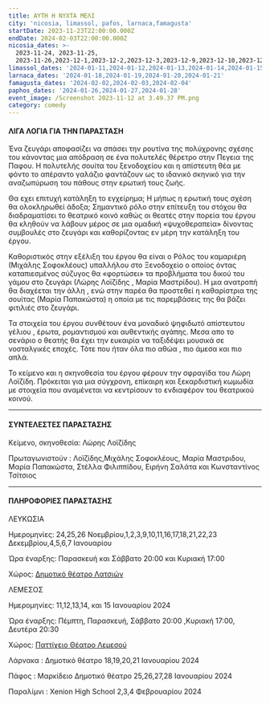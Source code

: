 ```yaml
---
title: ΑΥΤΗ Η ΝΥΧΤΑ ΜΕΛΙ
city: 'nicosia, limassol, pafos, larnaca,famagusta'
startDate: 2023-11-23T22:00:00.000Z
endDate: 2024-02-03T22:00:00.000Z
nicosia_dates: >-
  2023-11-24, 2023-11-25,
  2023-11-26,2023-12-1,2023-12-2,2023-12-3,2023-12-9,2023-12-10,2023-12-11,2023-12-16,2023-12-17,2023-12-18,2023-12-21,2023-12-22,2023-12-23,2024-01-04,2024-01-05,2024-01-06,2024-01-07
limassol_dates: '2024-01-11,2024-01-12,2024-01-13,2024-01-14,2024-01-15'
larnaca_dates: '2024-01-18,2024-01-19,2024-01-20,2024-01-21'
famagusta_dates: '2024-02-02,2024-02-03,2024-02-04'
paphos_dates: '2024-01-26,2024-01-27,2024-01-28'
event_image: /Screenshot 2023-11-12 at 3.49.37 PM.png
category: comedy
---
```


#### ΛΙΓΑ ΛΟΓΙΑ ΓΙΑ ΤΗΝ ΠΑΡΑΣΤΑΣΗ

Ένα ζευγάρι αποφασίζει να σπάσει την ρουτίνα της πολύχρονης σχέσης του κάνοντας μια απόδραση σε ένα πολυτελές θέρετρο στην Πεγεια της Παφου. Η πολυτελής σουίτα του ξενοδοχείου και η απίστευτη θέα με φόντο το απέραντο γαλάζιο φαντάζουν ως το ιδανικό σκηνικό για την αναζωπύρωση του πάθους στην ερωτική τους ζωής.

Θα εχει επιτυχή κατάληξη το εγχείρημα; Η μήπως η ερωτική τους σχέση θα ολοκληρωθεί άδοξα; Σημαντικό ρόλο στην επίτευξη του στόχου θα διαδραματίσει το θεατρικό κοινό καθώς οι θεατές στην πορεία του έργου θα κληθούν να λάβουν μέρος σε μια ομαδική «ψυχοθεραπεία» δίνοντας συμβουλές στο ζευγάρι και καθορίζοντας εν μέρη την κατάληξη του έργου.

Καθοριστικός στην εξέλιξη του έργου θα είναι ο Ρόλος του καμαριέρη (Μιχάλης Σοφοκλέους) υπαλλήλου στο Ξενοδοχείο ο οποίος όντας καταπιεσμένος σύζυγος θα «φορτώσει» τα προβλήματα του δικού του γάμου στο ζευγάρι (Λώρης Λοϊζίδης , Μαρία Μαστρίδου). Η μια ανατροπή θα διαχέεται την άλλη , ενώ στην παρέα θα προστεθεί η καθαρίστρια της σουίτας (Μαρία Παπακώστα) η οποία με τις παρεμβάσεις της θα βάζει φιτιλιές στο ζευγάρι.

Τα στοιχεία του έργου συνθέτουν ένα μοναδικό ψηφιδωτό απίστευτου γέλιου , έρωτα, ρομαντισμού και αυθεντικής αγάπης. Μεσα απο το σενάριο ο θεατής θα έχει την ευκαιρία να ταξιδέψει μουσικά σε νοσταλγικές εποχές. Τότε που ήταν όλα πιο αθώα , πιο άμεσα και πιο απλά.

Το κείμενο και η σκηνοθεσία του έργου φέρουν την σφραγίδα του Λώρη Λοϊζίδη. Πρόκειται για μια σύγχρονη, επίκαιρη και ξεκαρδιστική κωμωδία με στοιχεία που αναμένεται να κεντρίσουν το ενδιαφέρον του θεατρικού κοινού.

***

#### ΣΥΝΤΕΛΕΣΤΕΣ ΠΑΡΑΣΤΑΣΗΣ

Κείμενο, σκηνοθεσία:  Λώρης Λοϊζίδης

Πρωταγωνιστούν : Λοϊζίδης,Μιχάλης Σοφοκλέους, Μαρία Μαστριδου, Μαρία Παπακώστα, Στέλλα Φιλιππίδου, Ειρήνη Σαλάτα και Κωνσταντίνος Τσίτσιος

***

#### ΠΛΗΡΟΦΟΡΙΕΣ ΠΑΡΑΣΤΑΣΗΣ

ΛΕΥΚΩΣΙΑ

Ημερομηνίες: 24,25,26 Νοεμβρίου,1,2,3,9,10,11,16,17,18,21,22,23 Δεκεμβρίου,4,5,6,7 Ιανουαρίου 

Ώρα έναρξης: Παρασκευή και Σάββατο 20:00 και Κυριακή 17:00

Χώρος: [Δημοτικό θέατρο Λατσιών](https://www.google.com/maps/place/Dimotiko+Theatro+Latsion/@35.1070824,33.3760203,17z/data=!3m1!4b1!4m6!3m5!1s0x14de1911bf2eb683:0x521b7a6d61ba1aed!8m2!3d35.1070824!4d33.3785952!16s%2Fg%2F1v3sqlxc?entry=ttu) 

ΛΕΜΕΣΟΣ

Ημερομηνίες: 11,12,13,14, και 15 Ιανουαρίου 2024

Ώρα έναρξης: Πέμπτη, Παρασκευή, Σάββατο 20:00 ,Κυριακή 17:00, Δευτέρα 20:30

Χώρος: [Παττίχειο Θέατρο Λεμεσού](https://www.google.com/maps/place/Patichion+Municipal+Theatre,+Agias+Zonis+2,+Limassol,+Cyprus/@34.6812655,33.0412571,17z/data=!3m1!4b1!4m6!3m5!1s0x14e7330f8b4700ed:0xd66d4f231f490bbb!8m2!3d34.6813016!4d33.0438594!16s%2Fg%2F11bvthpbkr?entry=ttu)

Λάρνακα : Δημοτικό θέατρο 18,19,20,21 Ιανουαρίου 2024

Πάφος : Μαρκίδειο Δημοτικό θέατρο 25,26,27,28 Ιανουαρίου 2024

Παραλίμνι : Xenion High School 2,3,4 Φεβρουαρίου 2024
